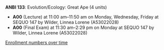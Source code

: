 **ANBI 133**: Evolution/Ecology: Great Ape (4 units)

- **A00** (Lecture) at 11:00 am–11:50 am on Monday, Wednesday, Friday at SEQUO 147 by Wilder, Linnea Lorene (A53022028)
- **A00** (Final Exam) at 11:30 am–2:29 pm on Monday at SEQUO 147 by Wilder, Linnea Lorene (A53022028)

[Enrollment numbers over time](./ANBI133.tsv)
